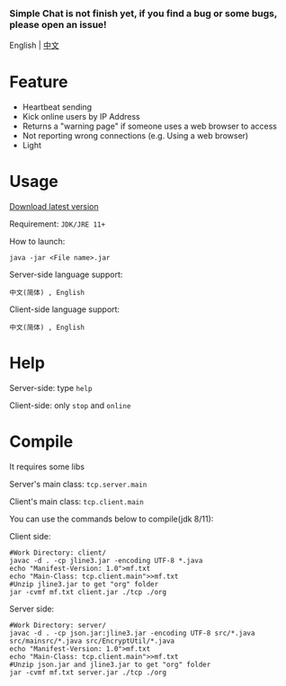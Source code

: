 ### Simple Chat is not finish yet, if you find a bug or some bugs, please open an issue!

English | [中文](https://github.com/XIAYM-gh/Java-Socket-Simple-Chat/blob/master/README_cn.md)

# Feature

 - Heartbeat sending
 - Kick online users by IP Address
 - Returns a "warning page" if someone uses a web browser to access
 - Not reporting wrong connections (e.g. Using a web browser)
 - Light

# Usage
[Download latest version](https://github.com/XIAYM-gh/Java-Socket-Simple-Chat/releases/tag/v1.0.0)

Requirement: `JDK/JRE 11+`

How to launch:<br>

```shell
java -jar <File name>.jar
```

Server-side language support:

`中文(简体) , English`

Client-side language support:

`中文(简体) , English`

# Help

Server-side: type `help`

Client-side: only `stop` and `online`

# Compile

It requires some libs<br>

Server's main class: `tcp.server.main`

Client's main class: `tcp.client.main`

You can use the commands below to compile(jdk 8/11):


Client side:

```shell
#Work Directory: client/
javac -d . -cp jline3.jar -encoding UTF-8 *.java
echo "Manifest-Version: 1.0">mf.txt
echo "Main-Class: tcp.client.main">>mf.txt
#Unzip jline3.jar to get "org" folder
jar -cvmf mf.txt client.jar ./tcp ./org
```

Server side:

```shell
#Work Directory: server/
javac -d . -cp json.jar:jline3.jar -encoding UTF-8 src/*.java src/mainsrc/*.java src/EncryptUtil/*.java
echo "Manifest-Version: 1.0">mf.txt
echo "Main-Class: tcp.client.main">>mf.txt
#Unzip json.jar and jline3.jar to get "org" folder
jar -cvmf mf.txt server.jar ./tcp ./org
```
